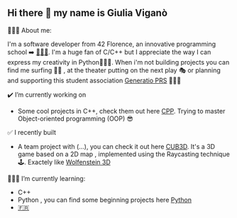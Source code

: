 ## Hi there 👋 my name is Giulia Viganò

  🙇🏽‍♀️​ About me:

  I'm a software developer from 42 Florence, an innovative programming school ➡️ [​👩🏽‍💻​](https://42firenze.it/).
  I'm a huge fan of C/C++ but I appreciate the way I can express my creativity in Python🧘🏽‍♀️​. When i'm not building projects you can find me
  surfing 🏄‍♀️​ , at the theater putting on the next play 🎭​ or planning and supporting this student association [Generatio PRS](https://www.instagram.com/genprs/) 🙋🏽‍♀️​
  
  ✔️​ I’m currently working on
  
  - Some cool projects in C++, check them out here [CPP](https://github.com/giuliavigano/Cplus). Trying to master Object-oriented programming (OOP) 😎​
    
   ✅​ I recently built
   
   - A team project with (...), you can check it out here [CUB3D](https://github.com/giuliavigano/CUB3D). It's a 3D game based on a 2D map , implemented using the Raycasting technique 🕹️​. Exactely like [Wolfenstein 3D](https://wolfenstein.fandom.com/wiki/Wolfenstein_3D)

👩🏽‍🏫​ I’m currently learning:

  - C++
  - Python , you can find some beginning projects here [Python](https://github.com/giuliavigano/Python/tree/main/Python%20Projects)
  - [🇫🇷](https://it.duolingo.com/learn)

